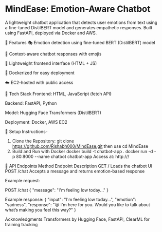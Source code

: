 # MindEase: Emotion-Aware Chatbot
A lightweight chatbot application that detects user emotions from text using a fine-tuned DistilBERT model and generates empathetic responses. Built using FastAPI, deployed via Docker and AWS.

🚀 Features
🎭 Emotion detection using fine-tuned BERT (DistilBERT) model

🤖 Context-aware chatbot responses with emojis

💬 Lightweight frontend interface (HTML + JS)

🐳 Dockerized for easy deployment

☁️ EC2-hosted with public access

🧱 Tech Stack
Frontend: HTML, JavaScript (fetch API)

Backend: FastAPI, Python

Model: Hugging Face Transformers (DistilBERT)

Deployment: Docker, AWS EC2

🔧 Setup Instructions-
1. Clone the Repository:
git clone https://github.com/Rishabh000/MindEase.git
then use
cd MindEase
3. Build and Run with Docker
docker build -t chatbot-app .
docker run -d -p 80:8000 --name chatbot chatbot-app
Access at: http://<your-ec2-ip>/

💬 API Endpoints
Method	Endpoint	Description
GET	/	Loads the chatbot UI
POST	/chat	Accepts a message and returns emotion-based response

Example request:

POST /chat
{
  "message": "I'm feeling low today..."
}

Example response:
{
  "input": "I'm feeling low today...",
  "emotion": "sadness",
  "response": "😢 I'm here for you. Would you like to talk about what’s making you feel this way?"
}

Acknowledgments
Transformers by Hugging Face, FastAPI, ClearML for training tracking
